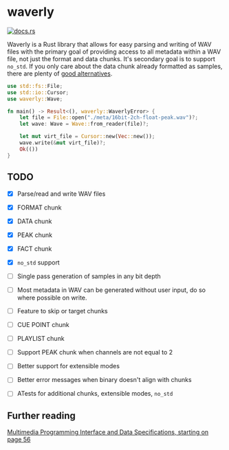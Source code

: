 # waverly
[![docs.rs](https://docs.rs/waverly/badge.svg)](https://docs.rs/waverly)

Waverly is a Rust library that allows for easy parsing and writing of WAV files with the primary
goal of providing access to all metadata within a WAV file, not just the format and data chunks.
It's secondary goal is to support `no_std`. If you only care about the data chunk already 
formatted as samples, there are plenty of [good alternatives](https://crates.io/search?q=wav).

```rust
use std::fs::File;
use std::io::Cursor;
use waverly::Wave;

fn main() -> Result<(), waverly::WaverlyError> {
    let file = File::open("./meta/16bit-2ch-float-peak.wav")?;
    let wave: Wave = Wave::from_reader(file)?;

    let mut virt_file = Cursor::new(Vec::new());
    wave.write(&mut virt_file)?;
    Ok(())
}
```

## TODO
- [x] Parse/read and write WAV files
- [x] FORMAT chunk
- [x] DATA chunk
- [x] PEAK chunk
- [x] FACT chunk
- [x] `no_std` support
- [ ] Single pass generation of samples in any bit depth
- [ ] Most metadata in WAV can be generated without user input, do so where possible on write.
- [ ] Feature to skip or target chunks
- [ ] CUE POINT chunk
- [ ] PLAYLIST chunk
- [ ] Support PEAK chunk when channels are not equal to 2
- [ ] Better support for extensible modes
- [ ] Better error messages when binary doesn't align with chunks
- [ ] ATests for additional chunks, extensible modes, `no_std`


## Further reading
[Multimedia Programming Interface and Data Specifications, starting on page 56](http://www-mmsp.ece.mcgill.ca/Documents/AudioFormats/WAVE/Docs/riffmci.pdf)
